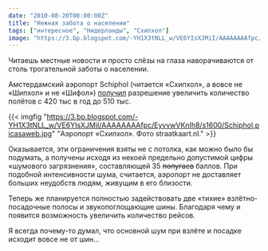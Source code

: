 ```yaml
---
date: "2010-08-20T00:00:00Z"
title: "Нежная забота о населении"
tags: ["интересное", "Нидерланды", "Схипхол"]
image: "https://3.bp.blogspot.com/-YH1X3tNLL_w/VE6YIsXJMiI/AAAAAAAAfpc/EyvvwVKnIh8/s1600/Schiphol.picasaweb.jpg"
---
```


Читаешь местные новости и просто слёзы на глаза наворачиваются от столь трогательной заботы о населении.

Амстердамский аэропорт Schiphol (читается «Схипхол», а вовсе не «Шипхол» и не «Шифол») [получил](http://www.dutchnews.nl/news/archives/2010/08/amsterdam_schiphol_airport_has.php) разрешение увеличить количество полётов с 420 тыс в год до 510 тыс.

<!--more-->

{{< imgfig "https://3.bp.blogspot.com/-YH1X3tNLL_w/VE6YIsXJMiI/AAAAAAAAfpc/EyvvwVKnIh8/s1600/Schiphol.picasaweb.jpg" "Аэропорт «Схипхол». Фото straatkaart.nl." >}}

Оказывается, эти ограничения взяты не с потолка, как можно было бы подумать, а получены исходя из некоей предельно допустимой цифры «шумового загрязнения», составляющей 35 ~~попугаев~~ баллов. При подобной интенсивности шума, считается, аэропорт не доставляет больших неудобств людям, живущим в его близости.

Теперь же планируется полностью задействовать две «тихие» взлётно-посадочные полосы и звукопоглощающие шины. Благодаря чему и появится возможность увеличить количество рейсов.

Я всегда почему-то думал, что основной шум при взлёте и посадке исходит вовсе не от шин…
